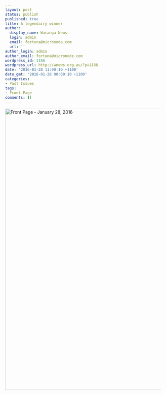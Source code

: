 ```yaml
---
layout: post
status: publish
published: true
title: A legendairy winner
author:
  display_name: Waranga News
  login: admin
  email: fortuna@micronode.com
  url: ''
author_login: admin
author_email: fortuna@micronode.com
wordpress_id: 1186
wordpress_url: http://wnews.org.au/?p=1186
date: '2016-01-28 11:00:10 +1100'
date_gmt: '2016-01-28 00:00:10 +1100'
categories:
- Past Issues
tags:
- Front Page
comments: []
---
```

<p><a href="http://wnews.org.au/wp-content/uploads/2016/02/wnews20160128P01.pdf"><img class="alignnone size-full wp-image-1184" src="http://wnews.org.au/wp-content/uploads/2016/02/wnews20160128P01.jpeg" alt="Front Page - January 28, 2016" width="624" height="907" /></a></p>
